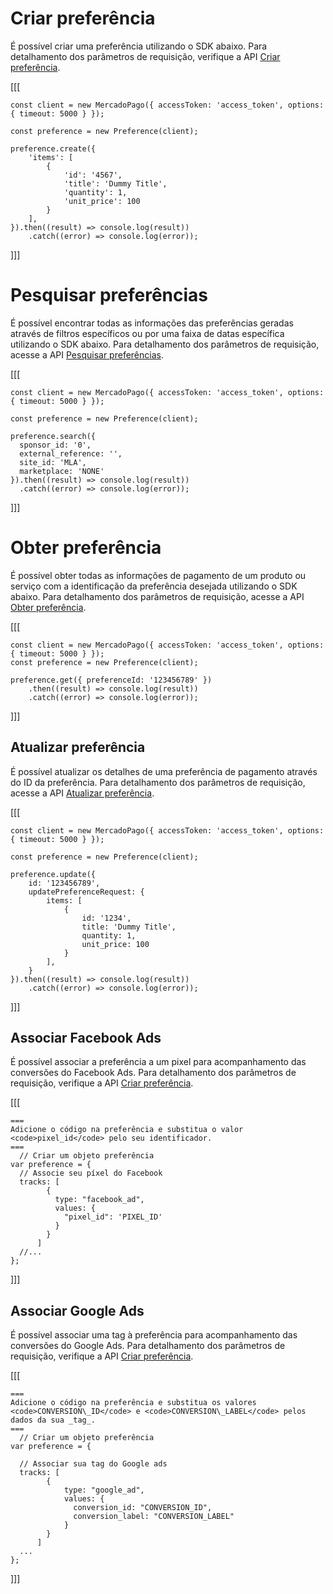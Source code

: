 # Criar preferência

É possível criar uma preferência utilizando o SDK abaixo. Para detalhamento dos parâmetros de requisição, verifique a API [Criar preferência](/developers/pt/reference/preferences/_checkout_preferences/post).

[[[
```node
const client = new MercadoPago({ accessToken: 'access_token', options: { timeout: 5000 } });

const preference = new Preference(client);

preference.create({
	'items': [
		{
			'id': '4567',
			'title': 'Dummy Title',
			'quantity': 1,
			'unit_price': 100
		}
	],
}).then((result) => console.log(result))
	.catch((error) => console.log(error));
```
]]]

# Pesquisar preferências

É possível encontrar todas as informações das preferências geradas através de filtros específicos ou por uma faixa de datas específica utilizando o SDK abaixo. Para detalhamento dos parâmetros de requisição, acesse a API [Pesquisar preferências](/developers/pt/reference/preferences/_checkout_preferences_search/get).

[[[
```node
const client = new MercadoPago({ accessToken: 'access_token', options: { timeout: 5000 } });

const preference = new Preference(client);

preference.search({
  sponsor_id: '0',
  external_reference: '',
  site_id: 'MLA',
  marketplace: 'NONE'
}).then((result) => console.log(result))
  .catch((error) => console.log(error));
```
]]]

# Obter preferência

É possível obter todas as informações de pagamento de um produto ou serviço com a identificação da preferência desejada utilizando o SDK abaixo. Para detalhamento dos parâmetros de requisição, acesse a API [Obter preferência](/developers/pt/reference/preferences/_checkout_preferences_id/get).

[[[
```node
const client = new MercadoPago({ accessToken: 'access_token', options: { timeout: 5000 } });
const preference = new Preference(client);

preference.get({ preferenceId: '123456789' })
	.then((result) => console.log(result))
	.catch((error) => console.log(error));
```
]]]

## Atualizar preferência

É possível atualizar os detalhes de uma preferência de pagamento através do ID da preferência. Para detalhamento dos parâmetros de requisição, acesse a API [Atualizar preferência](/developers/pt/reference/preferences/_checkout_preferences_id/put).

[[[
```node
const client = new MercadoPago({ accessToken: 'access_token', options: { timeout: 5000 } });

const preference = new Preference(client);

preference.update({
	id: '123456789',
	updatePreferenceRequest: {
		items: [
			{
				id: '1234',
				title: 'Dummy Title',
				quantity: 1,
				unit_price: 100
			}
		],
	}
}).then((result) => console.log(result))
	.catch((error) => console.log(error));
```
]]]


## Associar Facebook Ads

É possível associar a preferência a um pixel para acompanhamento das conversões do Facebook Ads. Para detalhamento dos parâmetros de requisição, verifique a API [Criar preferência](/developers/pt/reference/preferences/_checkout_preferences/post).

[[[
```node
===
Adicione o código na preferência e substitua o valor <code>pixel_id</code> pelo seu identificador.
===
  // Criar um objeto preferência
var preference = {
  // Associe seu píxel do Facebook
  tracks: [
        {
          type: "facebook_ad",
          values: {
            "pixel_id": 'PIXEL_ID'
          }
        }
      ]
  //...
};
```
]]]

## Associar Google Ads

É possível associar uma tag à preferência para acompanhamento das conversões do Google Ads. Para detalhamento dos parâmetros de requisição, verifique a API [Criar preferência](/developers/pt/reference/preferences/_checkout_preferences/post).

[[[
```node
===
Adicione o código na preferência e substitua os valores <code>CONVERSION\_ID</code> e <code>CONVERSION\_LABEL</code> pelos dados da sua _tag_.
===
  // Criar um objeto preferência
var preference = {
 
  // Associar sua tag do Google ads
  tracks: [
        {
            type: "google_ad",
            values: {
              conversion_id: "CONVERSION_ID",
              conversion_label: "CONVERSION_LABEL"
            } 
        }
      ]
  ...
};
```
]]]